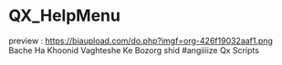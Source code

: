 # QX_HelpMenu
preview : https://biaupload.com/do.php?imgf=org-426f19032aaf1.png
Bache Ha Khoonid Vaghteshe Ke Bozorg shid #angiiiize
Qx Scripts
